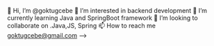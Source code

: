 👋 Hi, I’m @goktugcebe
👀 I’m interested in backend development
🌱 I’m currently learning Java and SpringBoot framework
💞️ I’m looking to collaborate on .Java,JS, Spring
📫 How to reach me goktugcebe@gmail.com
-->

